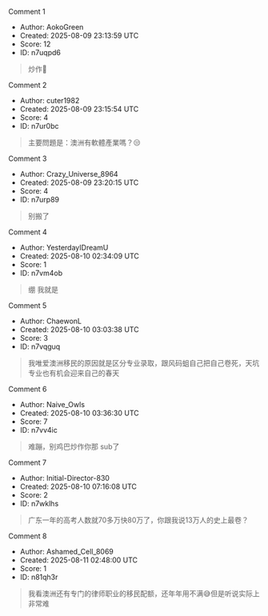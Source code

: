 Comment 1

- Author: AokoGreen
- Created: 2025-08-09 23:13:59 UTC
- Score: 12
- ID: n7uqpd6

> 炒作🐶

Comment 2

- Author: cuter1982
- Created: 2025-08-09 23:15:54 UTC
- Score: 4
- ID: n7ur0bc

> 主要問題是：澳洲有軟體產業嗎？😒

Comment 3

- Author: Crazy_Universe_8964
- Created: 2025-08-09 23:20:15 UTC
- Score: 4
- ID: n7urp89

> 别搬了

Comment 4

- Author: YesterdayIDreamU
- Created: 2025-08-10 02:34:09 UTC
- Score: 1
- ID: n7vm4ob

> 绷 我就是

Comment 5

- Author: ChaewonL
- Created: 2025-08-10 03:03:38 UTC
- Score: 3
- ID: n7vqguq

> 我唯爱澳洲移民的原因就是区分专业录取，跟风码蛆自己把自己卷死，天坑专业也有机会迎来自己的春天

Comment 6

- Author: Naive_Owls
- Created: 2025-08-10 03:36:30 UTC
- Score: 7
- ID: n7vv4ic

> 难蹦，别鸡巴炒作你那 sub了

Comment 7

- Author: Initial-Director-830
- Created: 2025-08-10 07:16:08 UTC
- Score: 2
- ID: n7wklhs

> 广东一年的高考人数就70多万快80万了，你跟我说13万人的史上最卷？

Comment 8

- Author: Ashamed_Cell_8069
- Created: 2025-08-11 02:48:00 UTC
- Score: 1
- ID: n81qh3r

> 我看澳洲还有专门的律师职业的移民配额，还年年用不满😅但是听说实际上非常难
